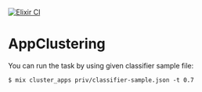 [![Elixir CI](https://github.com/kelostrada/app_clustering/actions/workflows/elixir.yml/badge.svg)](https://github.com/kelostrada/app_clustering/actions/workflows/elixir.yml)

# AppClustering

You can run the task by using given classifier sample file:

    $ mix cluster_apps priv/classifier-sample.json -t 0.7
